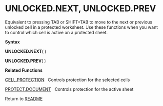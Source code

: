 # UNLOCKED.NEXT, UNLOCKED.PREV

Equivalent to pressing TAB or SHIFT+TAB to move to the next or previous
unlocked cell in a protected worksheet. Use these functions when you
want to control which cell is active on a protected sheet.

**Syntax**

**UNLOCKED.NEXT**( )

**UNLOCKED.PREV**( )

**Related Functions**

[CELL.PROTECTION](CELL.PROTECTION.md)&nbsp;&nbsp;&nbsp;Controls protection for the selected
cells

[PROTECT.DOCUMENT](PROTECT.DOCUMENT.md)&nbsp;&nbsp;&nbsp;Controls protection for the active
sheet



Return to [README](README.md#U)

